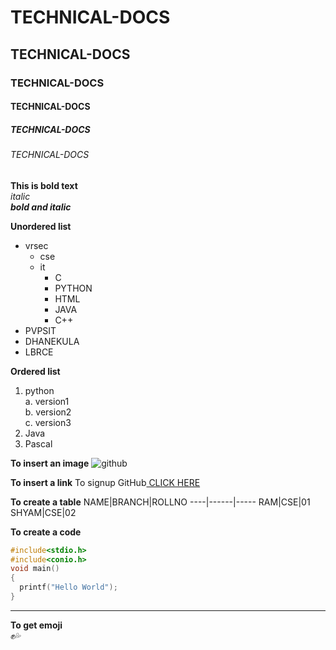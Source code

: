 # TECHNICAL-DOCS
## TECHNICAL-DOCS
### TECHNICAL-DOCS
#### TECHNICAL-DOCS
##### TECHNICAL-DOCS
###### TECHNICAL-DOCS

**This is bold text**  
*italic*  
***bold and italic***  

**Unordered list**
- vrsec
   * cse
   * it
     - C
     - PYTHON
     - HTML
     - JAVA
     - C++
 - PVPSIT
 - DHANEKULA
 - LBRCE
 
 **Ordered list**
 1. python  
   a. version1  
   b. version2  
   c. version3  
 2. Java
 3. Pascal
 
 **To insert an image**
 ![github](https://github.githubassets.com/images/modules/open_graph/github-mark.png)
 
 **To insert a link**
 To signup GitHub[ CLICK HERE](https://github.com/)
  
 **To create a table**
 NAME|BRANCH|ROLLNO
 ----|------|-----
 RAM|CSE|01  
 SHYAM|CSE|02  
 
 **To create a code**
 ```C
 #include<stdio.h>
 #include<conio.h>
 void main()
 {
   printf("Hello World");
 }
 ```
 -----------------------------------------------------------------------------
 **To get emoji**  
 :fist::sweat_drops:

